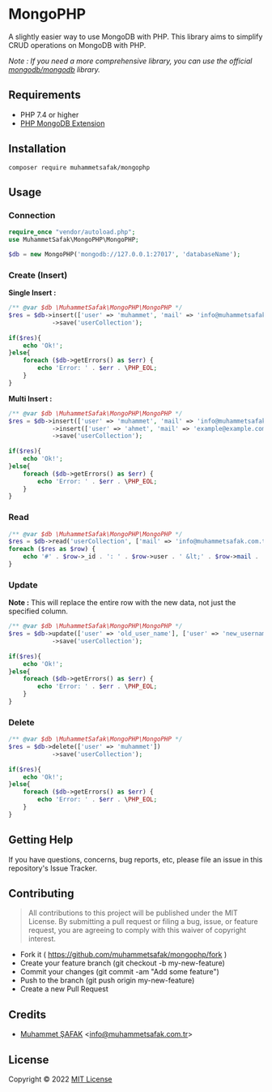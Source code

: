 # MongoPHP

A slightly easier way to use MongoDB with PHP. This library aims to simplify CRUD operations on MongoDB with PHP.

_Note : If you need a more comprehensive library, you can use the official [mongodb/mongodb](https://packagist.org/packages/mongodb/mongodb) library._

## Requirements

- PHP 7.4 or higher
- [PHP MongoDB Extension](https://www.php.net/manual/tr/mongodb.installation.php)

## Installation

```
composer require muhammetsafak/mongophp
```

## Usage

### Connection

```php
require_once "vendor/autoload.php";
use MuhammetSafak\MongoPHP\MongoPHP;

$db = new MongoPHP('mongodb://127.0.0.1:27017', 'databaseName');
```

### Create (Insert)

**Single Insert :**

```php
/** @var $db \MuhammetSafak\MongoPHP\MongoPHP */
$res = $db->insert(['user' => 'muhammet', 'mail' => 'info@muhammetsafak.com.tr'])
            ->save('userCollection');
            
if($res){
    echo 'Ok!';
}else{
    foreach ($db->getErrors() as $err) {
        echo 'Error: ' . $err . \PHP_EOL;
    }
}
```

**Multi Insert :**

```php
/** @var $db \MuhammetSafak\MongoPHP\MongoPHP */
$res = $db->insert(['user' => 'muhammet', 'mail' => 'info@muhammetsafak.com.tr'])
            ->insert(['user' => 'ahmet', 'mail' => 'example@example.com'])
            ->save('userCollection');
            
if($res){
    echo 'Ok!';
}else{
    foreach ($db->getErrors() as $err) {
        echo 'Error: ' . $err . \PHP_EOL;
    }
}
```

### Read

```php
/** @var $db \MuhammetSafak\MongoPHP\MongoPHP */
$res = $db->read('userCollection', ['mail' => 'info@muhammetsafak.com.tr']);
foreach ($res as $row) {
    echo '#' . $row->_id . ': ' . $row->user . ' &lt;' . $row->mail . '&gt;' . \PHP_EOL;
}
```

### Update

**Note :** This will replace the entire row with the new data, not just the specified column.

```php
/** @var $db \MuhammetSafak\MongoPHP\MongoPHP */
$res = $db->update(['user' => 'old_user_name'], ['user' => 'new_username'])
            ->save('userCollection');
            
if($res){
    echo 'Ok!';
}else{
    foreach ($db->getErrors() as $err) {
        echo 'Error: ' . $err . \PHP_EOL;
    }
}
```

### Delete

```php
/** @var $db \MuhammetSafak\MongoPHP\MongoPHP */
$res = $db->delete(['user' => 'muhammet'])
            ->save('userCollection');
            
if($res){
    echo 'Ok!';
}else{
    foreach ($db->getErrors() as $err) {
        echo 'Error: ' . $err . \PHP_EOL;
    }
}
```

## Getting Help

If you have questions, concerns, bug reports, etc, please file an issue in this repository's Issue Tracker.

## Contributing

> All contributions to this project will be published under the MIT License. By submitting a pull request or filing a bug, issue, or feature request, you are agreeing to comply with this waiver of copyright interest.

- Fork it ( https://github.com/muhammetsafak/mongophp/fork )
- Create your feature branch (git checkout -b my-new-feature)
- Commit your changes (git commit -am "Add some feature")
- Push to the branch (git push origin my-new-feature)
- Create a new Pull Request

## Credits

- [Muhammet ŞAFAK](https://www.muhammetsafak.com.tr) <<info@muhammetsafak.com.tr>>

## License

Copyright &copy; 2022 [MIT License](./LICENSE)